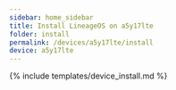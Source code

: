 ```yaml
---
sidebar: home_sidebar
title: Install LineageOS on a5y17lte
folder: install
permalink: /devices/a5y17lte/install
device: a5y17lte
---
```

{% include templates/device_install.md %}
